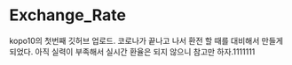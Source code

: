 # Exchange_Rate
kopo10의 첫번째 깃허브 업로드.
코로나가 끝나고 나서 환전 할 때를 대비해서 만들게 되었다.
아직 실력이 부족해서 실시간 환율은 되지 않으니 참고만 하자.1111111